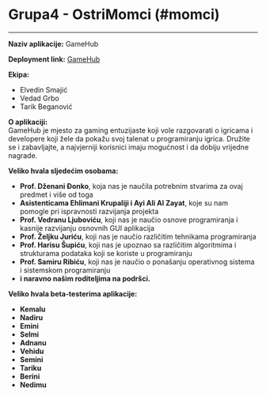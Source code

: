 # Grupa4 - OstriMomci (#momci)
---------------------------
**Naziv aplikacije:** GameHub

**Deployment link:** [GameHub](http://ostrimomci-001-site1.dtempurl.com/)

**Ekipa:**
- Elvedin Smajić
- Vedad Grbo
- Tarik Beganović

**O aplikaciji:**</br>
GameHub je mjesto za gaming entuzijaste koji vole razgovarati o igricama i developere koji žele da pokažu svoj talenat u programiranju igrica. Družite se i zabavljajte, a najvjerniji korisnici imaju mogućnost i da dobiju vrijedne nagrade.

**Veliko hvala sljedećim osobama:**
- **Prof. Dženani Đonko**, koja nas je naučila potrebnim stvarima za ovaj predmet i više od toga
- **Asistenticama Ehlimani Krupaliji i Ayi Ali Al Zayat**, koje su nam pomogle pri ispravnosti razvijanja projekta
- **Prof. Vedranu Ljuboviću**, koji nas je naučio osnove programiranja i kasnije razvijanju osnovnih GUI aplikacija
- **Prof. Željku Juriću**, koji nas je naučio različitim tehnikama programiranja
- **Prof. Harisu Šupiću**, koji nas je upoznao sa različitim algoritmima i strukturama podataka koji se koriste u programiranju
- **Prof. Samiru Ribiću**, koji nas je naučio o ponašanju operativnog sistema i sistemskom programiranju
- **i naravno našim roditeljima na podršci.**

**Veliko hvala beta-testerima aplikacije:**
- **Kemalu**
- **Nadiru**
- **Emini**
- **Selmi**
- **Adnanu**
- **Vehidu**
- **Semini**
- **Tariku**
- **Berini**
- **Nedimu**
